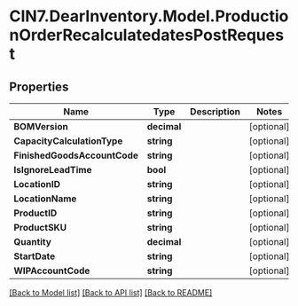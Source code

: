 # CIN7.DearInventory.Model.ProductionOrderRecalculatedatesPostRequest

## Properties

| Name                         | Type        | Description | Notes      |
| ---------------------------- | ----------- | ----------- | ---------- |
| **BOMVersion**               | **decimal** |             | [optional] |
| **CapacityCalculationType**  | **string**  |             | [optional] |
| **FinishedGoodsAccountCode** | **string**  |             | [optional] |
| **IsIgnoreLeadTime**         | **bool**    |             | [optional] |
| **LocationID**               | **string**  |             | [optional] |
| **LocationName**             | **string**  |             | [optional] |
| **ProductID**                | **string**  |             | [optional] |
| **ProductSKU**               | **string**  |             | [optional] |
| **Quantity**                 | **decimal** |             | [optional] |
| **StartDate**                | **string**  |             | [optional] |
| **WIPAccountCode**           | **string**  |             | [optional] |

[[Back to Model list]](../README.md#documentation-for-models) [[Back to API list]](../README.md#documentation-for-api-endpoints) [[Back to README]](../README.md)
